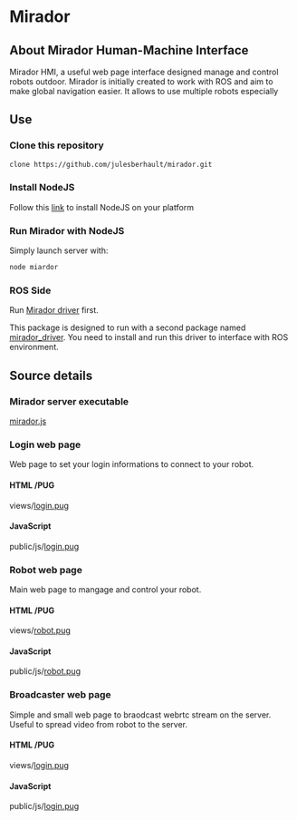 # Mirador

## About Mirador Human-Machine Interface

Mirador HMI, a useful web page interface designed manage and control robots outdoor. Mirador is initially created to work with ROS and aim to make global navigation easier. It allows to use multiple robots especially

## Use

### Clone this repository

```bash
clone https://github.com/julesberhault/mirador.git
```

### Install NodeJS

Follow this [link](https://nodejs.dev/en/learn/how-to-install-nodejs/) to install NodeJS on your platform

### Run Mirador with NodeJS

Simply launch server with:
```bash
node miardor
```

### ROS Side

Run [Mirador driver](https://github.com/julesberhault/mirador_driver) first.

This package is designed to run with a second package named [mirador_driver](https://github.com/julesberhault/mirador_driver). You need to install and run this driver to interface with ROS environment.

## Source details

### Mirador server executable

[mirador.js](mirador.js)

### Login web page

Web page to set your login informations to connect to your robot.

#### HTML /PUG
views/[login.pug](views/login.pug)

#### JavaScript
public/js/[login.pug](public/js/login.js)

### Robot web page

Main web page to mangage and control your robot.

#### HTML /PUG
views/[robot.pug](views/robot.pug)

#### JavaScript
public/js/[robot.pug](public/js/robot.js)

### Broadcaster web page

Simple and small web page to braodcast webrtc stream on the server. Useful to spread video from robot to the server.

#### HTML /PUG
views/[login.pug](views/broadcaster.pug)

#### JavaScript
public/js/[login.pug](public/js/broadcaster.js)
